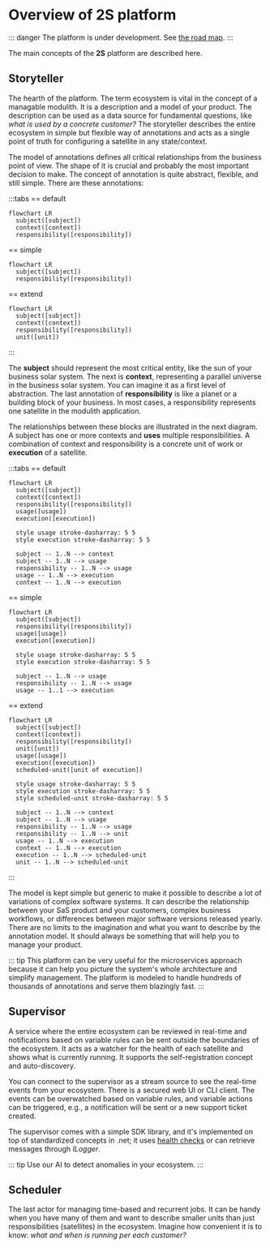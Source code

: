 # Overview of 2S platform

::: danger
The platform is under development. See [the road map](road-map).
:::

The main concepts of the **2S** platform are described here. 

## Storyteller

The hearth of the platform. The term ecosystem is vital in the concept of a managable modulith. It is a description and a model of your product. The description can be used as a data source for fundamental questions, like *what is used by a concrete customer?* The storyteller describes the entire ecosystem in simple but flexible way of annotations and acts as a single point of truth for configuring a satellite in any state/context.

The model of annotations defines all critical relationships from the business point of view. The shape of it is crucial and probably the most important decision to make. The concept of annotation is quite abstract, flexible, and still simple. There are these annotations:

:::tabs
== default
``` mermaid
flowchart LR
  subject([subject])
  context([context])
  responsibility([responsibility])
```
== simple
``` mermaid
flowchart LR
  subject([subject])
  responsibility([responsibility])
```
== extend
``` mermaid
flowchart LR
  subject([subject])
  context([context])
  responsibility([responsibility])
  unit([unit])
```
:::

The **subject** should represent the most critical entity, like the sun of your business solar system. The next is **context**, representing a parallel universe in the business solar system. You can imagine it as a first level of abstraction. The last annotation of **responsibility** is like a planet or a building block of your business. In most cases, a responsibility represents one satellite in the modulith application.

The relationships between these blocks are illustrated in the next diagram. A subject has one or more contexts and **uses** multiple responsibilities. A combination of context and responsibility is a concrete unit of work or **execution** of a satellite.

:::tabs
== default
``` mermaid
flowchart LR
  subject([subject])
  context([context])
  responsibility([responsibility])
  usage([usage])
  execution([execution])

  style usage stroke-dasharray: 5 5
  style execution stroke-dasharray: 5 5

  subject -- 1..N --> context
  subject -- 1..N --> usage
  responsibility -- 1..N --> usage
  usage -- 1..N --> execution
  context -- 1..N --> execution
```
== simple
``` mermaid
flowchart LR
  subject([subject])
  responsibility([responsibility])
  usage([usage])
  execution([execution])

  style usage stroke-dasharray: 5 5
  style execution stroke-dasharray: 5 5

  subject -- 1..N --> usage
  responsibility -- 1..N --> usage
  usage -- 1..1 --> execution
```
== extend
``` mermaid
flowchart LR
  subject([subject])
  context([context])
  responsibility([responsibility])
  unit([unit])
  usage([usage])
  execution([execution])
  scheduled-unit([unit of execution])

  style usage stroke-dasharray: 5 5
  style execution stroke-dasharray: 5 5
  style scheduled-unit stroke-dasharray: 5 5

  subject -- 1..N --> context
  subject -- 1..N --> usage
  responsibility -- 1..N --> usage
  responsibility -- 1..N --> unit
  usage -- 1..N --> execution
  context -- 1..N --> execution
  execution -- 1..N --> scheduled-unit
  unit -- 1..N --> scheduled-unit
```
:::

The model is kept simple but generic to make it possible to describe a lot of variations of complex software systems. It can describe the relationship between your SaS product and your customers, complex business workflows, or differences between major software versions released yearly. There are no limits to the imagination and what you want to describe by the annotation model. It should always be something that will help you to manage your product.

::: tip
This platform can be very useful for the microservices approach because it can help you picture the system's whole architecture and simplify management. The platform is modeled to handle hundreds of thousands of annotations and serve them blazingly fast. 
:::

## Supervisor

A service where the entire ecosystem can be reviewed in real-time and notifications based on variable rules can be sent outside the boundaries of the ecosystem. It acts as a watcher for the health of each satellite and shows what is currently running. It supports the self-registration concept and auto-discovery.

You can connect to the supervisor as a stream source to see the real-time events from your ecosystem. There is a secured web UI or CLI client. The events can be overwatched based on variable rules, and variable actions can be triggered, e.g., a notification will be sent or a new support ticket created.

The supervisor comes with a simple SDK library, and it's implemented on top of standardized concepts in .net; it uses [health checks](https://learn.microsoft.com/en-us/aspnet/core/host-and-deploy/health-checks) or can retrieve messages through *ILogger*.

::: tip
Use our AI to detect anomalies in your ecosystem. <Badge type="warning" text="under the development" />
:::

## Scheduler

The last actor for managing time-based and recurrent jobs. It can be handy when you have many of them and want to describe smaller units than just responsibilities (satellites) in the ecosystem. Imagine how convenient it is to know: *what and when is running per each customer?*

